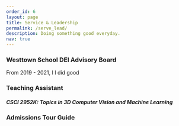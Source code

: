 ```yaml
---
order_id: 6
layout: page
title: Service & Leadership
permalink: /serve_lead/
description: Doing something good everyday.
nav: true
---
```

### Westtown School DEI Advisory Board
From 2019 - 2021, I 
I did good


### Teaching Assistant
##### CSCI 2952K: Topics in 3D Computer Vision and Machine Learning

### Admissions Tour Guide
